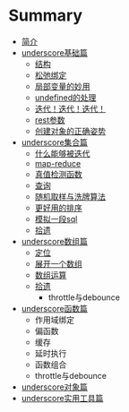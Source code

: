 # Summary

* [简介](README.md)
* [underscore基础篇](base/README.md)
   * [结构](base/结构.md)
   * [松弛绑定](base/松弛绑定.md)
   * [局部变量的妙用](base/局部变量的妙用.md)
   * [undefined的处理](base/undefined的处理.md)
   * [迭代！迭代！迭代！](base/迭代！迭代！迭代！.md)
   * [rest参数](base/rest参数.md)
   * [创建对象的正确姿势](base/创建对象的正确姿势.md)
* [underscore集合篇](collection/README.md)
   * [什么能够被迭代](collection/什么能够被迭代.md)
   * [map-reduce](collection/map-reduce.md)
   * [真值检测函数](collection/真值检测函数.md)
   * [查询](collection/查询.md)
   * [随机取样与洗牌算法](collection/随机取样与洗牌算法.md)
   * [更好用的排序](collection/更好用的排序.md)
   * [模拟一段sql](collection/模拟一段sql.md)
   * [拾遗](collection/拾遗.md)
* [underscore数组篇](array/README.md)
   * [定位](array/定位.md)
   * [展开一个数组](array/展开一个数组.md)
   * [数组运算](array/数组运算.md)
   * [拾遗](array/拾遗.md)
       * throttle与debounce
* [underscore函数篇](function/README.md)
   * 作用域绑定
   * 偏函数
   * 缓存
   * 延时执行
   * 函数组合
   * throttle与debounce
* [underscore对象篇](object/README.md)
* [underscore实用工具篇](utility/README.md)

